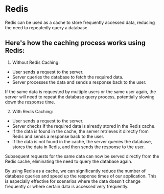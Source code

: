 # Redis

Redis can be used as a cache to store frequently accessed data, reducing the need to repeatedly query a database.

## Here's how the caching process works using Redis:

1. Without Redis Caching:

  - User sends a request to the server.
  - Server queries the database to fetch the required data.
  - Server processes the data and sends a response back to the user.

If the same data is requested by multiple users or the same user again, the server will need to repeat the database query process, potentially slowing down the response time.


2. With Redis Caching:

  - User sends a request to the server.
  - Server checks if the required data is already stored in the Redis cache.
  - If the data is found in the cache, the server retrieves it directly from Redis and sends a response back to the user.
  - If the data is not found in the cache, the server queries the database, stores the data in Redis, and then sends the response to the user.

Subsequent requests for the same data can now be served directly from the Redis cache, eliminating the need to query the database again.

By using Redis as a cache, we can significantly reduce the number of database queries and speed up the response times of our application. This is especially effective for scenarios where the data doesn't change frequently or where certain data is accessed very frequently.
